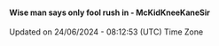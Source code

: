 #### Wise man says only fool rush in - McKidKneeKaneSir
Updated on 24/06/2024 - 08:12:53 (UTC) Time Zone
